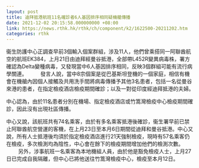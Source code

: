 ```yaml
---
layout: post
title: 迪拜抵港航班11名確診者6人基因排序相同疑機艙傳播
date: 2021-12-02 20:15:58.000000000 +08:00
link: https://news.rthk.hk/rthk/ch/component/k2/1622500-20211202.htm
categories: rthk
---
```


衞生防護中心正調查早前3個輸入個案群組，涉及11人，他們曾乘搭同一阿聯酋航空的航班EK384，上月21日由迪拜經曼谷抵港，全部帶L452R變異病毒株，署方確認為Delta變種病毒，又發現當中6人基因排序相同，反映3個群組可能有流行病學關連。
　　 
發言人說，當中8宗個案是從巴基斯坦登機的一個家庭，相信有機會在機艙內因個人接觸及共用洗手間將病毒傳播予其他3名患者，包括一名從曼谷來港的患者，在指定檢疫酒店檢疫期間確診；以及一對從印度經迪拜抵港的夫婦。

中心認為，由於11名患者分別在機場、指定檢疫酒店或竹篙灣檢疫中心檢疫期間確診，因此沒有出現社區傳播。

中心又說，該航班共有74名乘客，由於有多名乘客抵港後確診，衞生署早前已禁止阿聯酋航空營運的客機，在上月23日至本月6日期間從迪拜和曼谷抵港。中心又說，所有人士抵港後均須於指定檢疫酒店進行21天強制檢疫，現時有57名乘客仍在檢疫，多次檢測均為陰性，中心會在餘下的檢疫期間增加他們的檢測次數。
　　 
另外，涉事航班一名乘客為本地機組人員，由於他是豁免檢疫人士，上月27日已完成自我隔離，但中心已將他送往竹篙灣檢疫中心，檢疫至本月12日。
